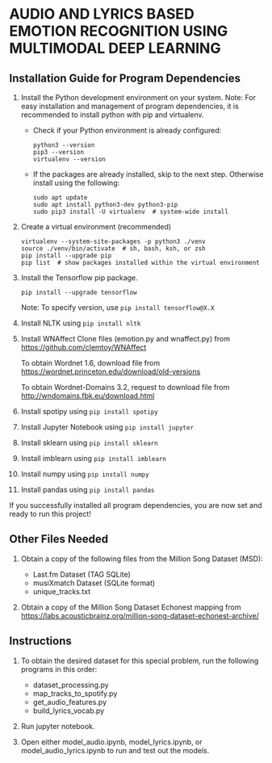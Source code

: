 # AUDIO AND LYRICS BASED EMOTION RECOGNITION USING MULTIMODAL DEEP LEARNING

## Installation Guide for Program Dependencies

1. Install the Python development environment on your system.
    Note: For easy installation and management of program dependencies, it is recommended to install python with pip and virtualenv.

    - Check if your Python environment is already configured:
        ```
        python3 --version
        pip3 --version
        virtualenv --version
        ```
    - If the packages are already installed, skip to the next step. Otherwise install using the following:
        ```
        sudo apt update
        sudo apt install python3-dev python3-pip
        sudo pip3 install -U virtualenv  # system-wide install
        ```

2. Create a virtual environment (recommended)
    ```
    virtualenv --system-site-packages -p python3 ./venv
    source ./venv/bin/activate  # sh, bash, ksh, or zsh
    pip install --upgrade pip
    pip list  # show packages installed within the virtual environment
    ```

3. Install the Tensorflow pip package.
    ```
    pip install --upgrade tensorflow
    ```
    Note: To specify version, use `pip install tensorflow@X.X`

4. Install NLTK using `pip install nltk`

5. Install WNAffect
    Clone files (emotion.py and wnaffect.py) from https://github.com/clemtoy/WNAffect

    To obtain Wordnet 1.6, download file from https://wordnet.princeton.edu/download/old-versions

    To obtain Wordnet-Domains 3.2, request to download file from http://wndomains.fbk.eu/download.html

6. Install spotipy using `pip install spotipy`

7. Install Jupyter Notebook using `pip install jupyter`

8. Install sklearn using `pip install sklearn`

9. Install imblearn using `pip install imblearn`

10. Install numpy using `pip install numpy`

11. Install pandas using `pip install pandas`


If you successfully installed all program dependencies, you are now set and ready to run this project!

## Other Files Needed
1. Obtain a copy of the following files from the Million Song Dataset (MSD):
    - Last.fm Dataset (TAG SQLite)
    - musiXmatch Dataset (SQLite format)
    - unique_tracks.txt

2. Obtain a copy of the Million Song Dataset Echonest mapping from https://labs.acousticbrainz.org/million-song-dataset-echonest-archive/ 

## Instructions

1. To obtain the desired dataset for this special problem, run the following programs in this order:
    - dataset_processing.py
    - map_tracks_to_spotify.py
    - get_audio_features.py
    - build_lyrics_vocab.py

2. Run jupyter notebook.

3. Open either model_audio.ipynb, model_lyrics.ipynb, or model_audio_lyrics.ipynb to run and test out the models.